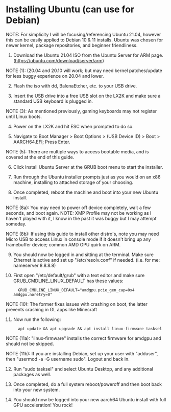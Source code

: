 # Installing Ubuntu (can use for Debian)

NOTE: For simplicity I will be focusing/referencing Ubuntu 21.04, however this can be easily applied to Debian 10 & 11 installs. Ubuntu was chosen for newer kernel, package repositories, and beginner friendliness.

   1. Download the Ubuntu 21.04 ISO from the Ubuntu Server for ARM page. (https://ubuntu.com/download/server/arm)

NOTE (1): (20.04 and 20.10 will work; but may need kernel patches/update for less buggy experience on 20.04 and lower.

   2. Flash the iso with dd, BalenaEtcher, etc. to your USB drive.

   3. Insert the USB drive into a free USB slot on the LX2K and make sure a standard USB keyboard is plugged in.

NOTE (3): As mentioned previously, gaming keyboards may not register until Linux boots.

   4. Power on the LX2K and hit ESC when prompted to do so.

   5. Navigate to Boot Manager > Boot Options > (USB Device ID) > Boot > AARCH64.EFI; Press Enter.

NOTE (5): There are multiple ways to access bootable media, and is covered at the end of this guide.

   6. Click Install Ubuntu Server at the GRUB boot menu to start the installer.

   7. Run through the Ubuntu installer prompts just as you would on an x86 machine, installing to attached storage of your choosing.

   8. Once completed, reboot the machine and boot into your new Ubuntu install.

NOTE (8a): You may need to power off device completely, wait a few seconds, and boot again. NOTE: XMP Profile may not be working as I haven't played with it, I know in the past it was buggy but I may attempt someday.

NOTE (8b): If using this guide to install other distro's, note you may need Micro USB to access Linux in console mode if it doesn't bring up any framebuffer device; common AMD GPU quirk on ARM.

   9. You should now be logged in and sitting at the terminal. Make sure Ethernet is active and set up "/etc/resolv.conf" if needed. (i.e. for me: nameserver 8.8.8.8)

  10. First open "/etc/default/grub" with a text editor and make sure GRUB_CMDLINE_LINUX_DEFAULT has these values:
  
            GRUB_CMDLINE_LINUX_DEFAULT="amdgpu.pcie_gen_cap=0x4 amdgpu.noretry=0"

NOTE (10): The former fixes issues with crashing on boot, the latter prevents crashing in GL apps like Minecraft

  11. Now run the following:
  
            apt update && apt upgrade && apt install linux-firmware tasksel

NOTE (11a): "linux-firmware" installs the correct firmware for amdgpu and should not be skipped.

NOTE (11b): If you are installing Debian, set up your user with "adduser", then "usermod -a -G username sudo". Logout and back in.

  12. Run "sudo tasksel" and select Ubuntu Desktop, and any additional packages as well.

  13. Once completed, do a full system reboot/poweroff and then boot back into your new system.

  14. You should now be logged into your new aarch64 Ubuntu install with full GPU acceleration! You rock!
